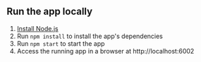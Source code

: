 ## Run the app locally

1. [Install Node.js][]
4. Run `npm install` to install the app's dependencies
5. Run `npm start` to start the app
6. Access the running app in a browser at http://localhost:6002

[Install Node.js]: https://nodejs.org/en/download/
